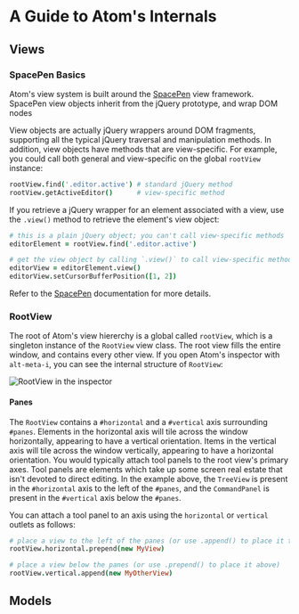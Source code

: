 # A Guide to Atom's Internals

## Views

### SpacePen Basics

Atom's view system is built around the [SpacePen](http://github.com/nathansobo/space-pen)
view framework. SpacePen view objects inherit from the jQuery prototype, and
wrap DOM nodes

View objects are actually jQuery wrappers around DOM fragments, supporting all
the typical jQuery traversal and manipulation methods. In addition, view objects
have methods that are view-specific. For example, you could call both general
and view-specific on the global `rootView` instance:

```coffeescript
rootView.find('.editor.active') # standard jQuery method
rootView.getActiveEditor()      # view-specific method
```

If you retrieve a jQuery wrapper for an element associated with a view, use the
`.view()` method to retrieve the element's view object:

```coffeescript
# this is a plain jQuery object; you can't call view-specific methods
editorElement = rootView.find('.editor.active')

# get the view object by calling `.view()` to call view-specific methods
editorView = editorElement.view()
editorView.setCursorBufferPosition([1, 2])
```

Refer to the [SpacePen](http://github.com/nathansobo/space-pen) documentation
for more details.

### RootView

The root of Atom's view hiererchy is a global called `rootView`, which is a
singleton instance of the `RootView` view class. The root view fills the entire
window, and contains every other view. If you open Atom's inspector with
`alt-meta-i`, you can see the internal structure of `RootView`:

![RootView in the inspector](http://f.cl.ly/items/2n0s3m0I2d223p3s3W01/root-view-inspector.png)

#### Panes

The `RootView` contains a `#horizontal` and a `#vertical` axis surrounding
`#panes`. Elements in the horizontal axis will tile across the window
horizontally, appearing to have a vertical orientation. Items in the vertical
axis will tile across the window vertically, appearing to have a horizontal
orientation. You would typically attach tool panels to the root view's primary
axes. Tool panels are elements which take up some screen real estate that isn't
devoted to direct editing. In the example above, the `TreeView` is present in
the `#horizontal` axis to the left of the `#panes`, and the `CommandPanel` is
present in the `#vertical` axis below the `#panes`.

You can attach a tool panel to an axis using the `horizontal` or `vertical`
outlets as follows:

```coffeescript
# place a view to the left of the panes (or use .append() to place it to the right)
rootView.horizontal.prepend(new MyView)

# place a view below the panes (or use .prepend() to place it above)
rootView.vertical.append(new MyOtherView)
```

## Models